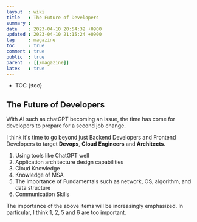 ```yaml
---
layout  : wiki
title   : The Future of Developers
summary : 
date    : 2023-04-10 20:54:32 +0900
updated : 2023-04-10 21:15:24 +0900
tag     : magazine
toc     : true
comment : true
public  : true
parent  : [[/magazine]]
latex   : true
---
```

* TOC
{:toc}

## The Future of Developers

With AI such as chatGPT becoming an issue, the time has come for developers to prepare for a second job change. 

I think it's time to go beyond just Backend Developers and Frontend Developers to target __Devops__, __Cloud Engineers__ and __Architects__.

1. Using tools like ChatGPT well
2. Application architecture design capabilities
3. Cloud Knowledge
4. Knowledge of MSA
5. The importance of Fundamentals such as network, OS, algorithm, and data structure
6. Communication Skills

The importance of the above items will be increasingly emphasized. In particular, I think 1, 2, 5 and 6 are too important.